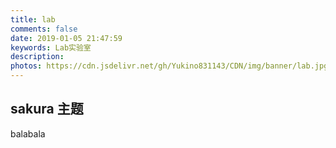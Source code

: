 ```yaml
---
title: lab
comments: false
date: 2019-01-05 21:47:59
keywords: Lab实验室
description:
photos: https://cdn.jsdelivr.net/gh/Yukino831143/CDN/img/banner/lab.jpg
---
```


## sakura 主题

balabala
